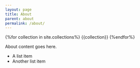 ```yaml
---
layout: page
title: About
parent: about
permalink: /about/
---
```

<!-- {% for item in site.data.documentation.docs %}
  {%for coll in item.collections%}
  {{coll.name}}
  {%for pg in site.coll.name%}
    {{pg.url}}<br>
    {{pg.path}}
  {%endfor%}


  {%endfor%}
{%endfor%} -->

{%for collection in site.collections%}
{{collection}}
{%endfor%}

About content goes here.

* A list item
* Another list item
